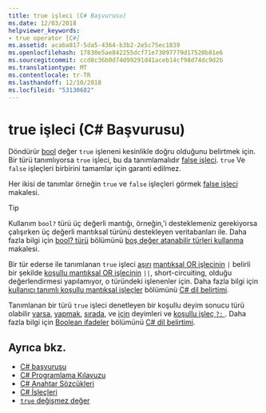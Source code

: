 ```yaml
---
title: true işleci (C# Başvurusu)
ms.date: 12/03/2018
helpviewer_keywords:
- true operator [C#]
ms.assetid: acaba817-5da5-4364-b3b2-2e5c75ec1839
ms.openlocfilehash: 17830e5ae842255dcf71e73097779d17520b81e6
ms.sourcegitcommit: ccd8c36b0d74d99291d41aceb14cf98d74dc9d2b
ms.translationtype: MT
ms.contentlocale: tr-TR
ms.lasthandoff: 12/10/2018
ms.locfileid: "53130682"
---
```

# <a name="true-operator-c-reference"></a>true işleci (C# Başvurusu)

Döndürür [bool](bool.md) değer `true` işleneni kesinlikle doğru olduğunu belirtmek için. Bir türü tanımlıyorsa `true` işleci, bu da tanımlamalıdır [false işleci](false-operator.md). `true` Ve `false` işleçleri birbirini tamamlar için garanti edilmez.

Her ikisi de tanımlar örneğin `true` ve `false` işleçleri görmek [false işleci](false-operator.md) makalesi.

> [!TIP]
> Kullanım `bool?` türü üç değerli mantığı, örneğin,'i desteklemeniz gerekiyorsa çalışırken üç değerli mantıksal türünü destekleyen veritabanları ile. Daha fazla bilgi için [bool? türü](../../programming-guide/nullable-types/using-nullable-types.md#the-bool-type) bölümünü [boş değer atanabilir türleri kullanma](../../programming-guide/nullable-types/using-nullable-types.md) makalesi.

Bir tür ederse ile tanımlanan `true` işleci [aşırı](operator.md) [mantıksal OR işlecinin](../operators/or-operator.md) `|` belirli bir şekilde [koşullu mantıksal OR işlecinin](../operators/conditional-or-operator.md) `||`, short-circuiting, olduğu değerlendirmesi yapılamıyor, o türündeki işlenenler için. Daha fazla bilgi için [kullanıcı tanımlı koşullu mantıksal işleçler](~/_csharplang/spec/expressions.md#user-defined-conditional-logical-operators) bölümünü [ C# dil belirtimi](../language-specification/index.md).

Tanımlanan bir türü `true` işleci denetleyen bir koşullu deyim sonucu türü olabilir [varsa](if-else.md), [yapmak](do.md), [sırada](while.md), ve [ için](for.md) deyimleri ve [koşullu işleç `?:` ](../operators/conditional-operator.md). Daha fazla bilgi için [Boolean ifadeler](~/_csharplang/spec/expressions.md#boolean-expressions) bölümünü [ C# dil belirtimi](../language-specification/index.md).

## <a name="see-also"></a>Ayrıca bkz.

- [C# başvurusu](../index.md)
- [C# Programlama Kılavuzu](../../programming-guide/index.md)
- [C# Anahtar Sözcükleri](index.md)
- [C# İşleçleri](../operators/index.md)
- [`true` değişmez değer](true-literal.md)